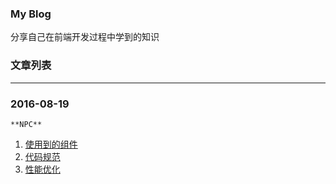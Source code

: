 ### **My Blog**

分享自己在前端开发过程中学到的知识


### 文章列表

***
### 2016-08-19

```
**NPC**
```

1. [使用到的组件](https://github.com/ihtml5/blog/issues/2)
2. [代码规范](https://github.com/ihtml5/blog/issues/3)
3. [性能优化](https://github.com/ihtml5/blog/issues/1)
